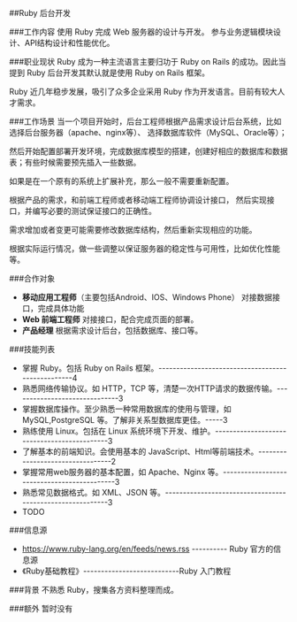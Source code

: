 ##Ruby 后台开发

###工作内容
使用 Ruby 完成 Web 服务器的设计与开发。
参与业务逻辑模块设计、API结构设计和性能优化。

###职业现状
Ruby 成为一种主流语言主要归功于 Ruby on Rails 的成功。因此当提到 Ruby 后台开发其默认就是使用 Ruby on Rails 框架。

Ruby 近几年稳步发展，吸引了众多企业采用 Ruby 作为开发语言。目前有较大人才需求。

###工作场景
当一个项目开始时，后台工程师根据产品需求设计后台系统，比如选择后台服务器（apache、nginx等）、
选择数据库软件（MySQL、Oracle等）；

然后开始配置部署开发环境，完成数据库模型的搭建，创建好相应的数据库和数据表；有些时候需要预先插入一些数据。

如果是在一个原有的系统上扩展补充，那么一般不需要重新配置。

根据产品的需求，和前端工程师或者移动端工程师协调设计接口，
然后实现接口，并编写必要的测试保证接口的正确性。

需求增加或者变更可能需要修改数据库结构，然后重新实现相应的功能。

根据实际运行情况，做一些调整以保证服务器的稳定性与可用性，比如优化性能等。

###合作对象
*   **移动应用工程师**（主要包括Android、IOS、Windows Phone）  对接数据接口，完成具体功能
*   **Web 前端工程师**   对接接口，配合完成页面的部署。
*   **产品经理**        根据需求设计后台，包括数据库、接口等。

###技能列表
*   掌握 Ruby。包括 Ruby on Rails 框架。--------------------------------------------------4
*   熟悉网络传输协议。如 HTTP，TCP 等，清楚一次HTTP请求的数据传输。------------------------------3
*   掌握数据库操作。至少熟悉一种常用数据库的使用与管理，如 MySQL,PostgreSQL 等。了解非关系型数据库更佳。-----3
*   熟练使用 Linux。包括在 Linux 系统环境下开发、维护。--------------------------------------------3
*   了解基本的前端知识。会使用基本的 JavaScript、Html等前端技术。---------------------------------2
*   掌握常用web服务器的基本配置，如 Apache、Nginx 等。--------------------------------------------3
*   熟悉常见数据格式。如 XML、JSON 等。----------------------------------------------------------3
*   TODO

###信息源
*   https://www.ruby-lang.org/en/feeds/news.rss ---------- Ruby 官方的信息源
*   《Ruby基础教程》---------------------------Ruby 入门教程

###背景
不熟悉 Ruby，搜集各方资料整理而成。

###额外
暂时没有
